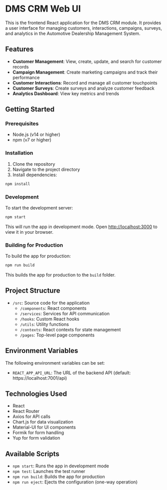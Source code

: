 # DMS CRM Web UI

This is the frontend React application for the DMS CRM module. It provides a user interface for managing customers, interactions, campaigns, surveys, and analytics in the Automotive Dealership Management System.

## Features

- **Customer Management**: View, create, update, and search for customer records
- **Campaign Management**: Create marketing campaigns and track their performance
- **Customer Interactions**: Record and manage all customer touchpoints
- **Customer Surveys**: Create surveys and analyze customer feedback
- **Analytics Dashboard**: View key metrics and trends

## Getting Started

### Prerequisites

- Node.js (v14 or higher)
- npm (v7 or higher)

### Installation

1. Clone the repository
2. Navigate to the project directory
3. Install dependencies:

```bash
npm install
```

### Development

To start the development server:

```bash
npm start
```

This will run the app in development mode. Open [http://localhost:3000](http://localhost:3000) to view it in your browser.

### Building for Production

To build the app for production:

```bash
npm run build
```

This builds the app for production to the `build` folder.

## Project Structure

- `/src`: Source code for the application
  - `/components`: React components
  - `/services`: Services for API communication
  - `/hooks`: Custom React hooks
  - `/utils`: Utility functions
  - `/contexts`: React contexts for state management
  - `/pages`: Top-level page components

## Environment Variables

The following environment variables can be set:

- `REACT_APP_API_URL`: The URL of the backend API (default: https://localhost:7001/api)

## Technologies Used

- React
- React Router
- Axios for API calls
- Chart.js for data visualization
- Material-UI for UI components
- Formik for form handling
- Yup for form validation

## Available Scripts

- `npm start`: Runs the app in development mode
- `npm test`: Launches the test runner
- `npm run build`: Builds the app for production
- `npm run eject`: Ejects the configuration (one-way operation)
